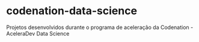 # codenation-data-science
 Projetos desenvolvidos durante o programa de aceleração da Codenation - AceleraDev Data Science
